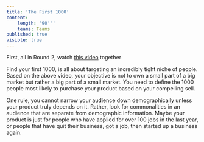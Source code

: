 ```yaml
---
title: 'The First 1000'
content:
    length: '90'''
    teams: Teams
published: true
visible: true
---
```


First, all in Round 2, watch <a href="https://clip.mn/video/yt-5_0dVHMpJlo" target="_blank">this video</a> together

Find your first 1000, is all about targeting an incredibly tight niche of people. Based on the above video, your objective is not to own a small part of a big market but rather a big part of a small market. You need to define the 1000 people most likely to purchase your product based on your compelling sell. 

One rule, you cannot narrow your audience down demographically unless your product truly depends on it. Rather, look for commonalities in an audience that are separate from demographic information. Maybe your product is just for people who have applied for over 100 jobs in the last year, or people that have quit their business, got a job, then started up a business again.